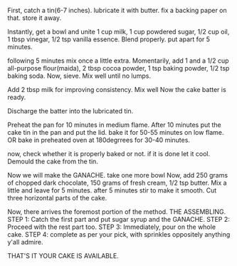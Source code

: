 First, catch a tin(6-7 inches).
lubricate it with butter.
fix a backing paper on that.
store it away.

Instantly, get a bowl
and unite 1 cup milk, 1 cup powdered sugar, 1/2 cup oil, 1 tbsp vinegar, 1/2 tsp vanilla essence.
Blend properly.
put apart for 5 minutes.

following 5 minutes mix once a little extra.
Momentarily, add 1 and a 1/2 cup all-purpose flour(maida), 2 tbsp cocoa powder, 1 tsp baking powder, 1/2 tsp baking soda.
Now, sieve.
Mix well until no lumps.

Add 2 tbsp milk for improving consistency.
Mix well
Now the cake batter is ready.

Discharge the batter into the lubricated tin.

Preheat the pan for 10 minutes in medium flame.
After 10 minutes put the cake tin in the pan and put the lid.
bake it for 50-55 minutes on low flame.
OR
bake in preheated oven at 180degrrees for 30-40 minutes.

now, check whether it is properly baked or not.
if it is done let it cool.
Demould the cake from the tin.

Now we will make the GANACHE.
take one more bowl
Now, add 250 grams of chopped dark chocolate, 150 grams of fresh cream, 1/2 tsp butter.
Mix a little and leave for 5 minutes.
after 5 minutes stir to make it smooth.
Cut three horizontal parts of the cake.

Now, there arrives the foremost portion of the method.
THE ASSEMBLING.
STEP 1: Catch the first part and put sugar syrup and the GANACHE.
STEP 2: Proceed with the rest part too.
STEP 3: Immediately, pour on the whole cake.
STEP 4: complete as per your pick, with sprinkles oppositely anything y'all admire.

THAT'S IT YOUR CAKE IS AVAILABLE.